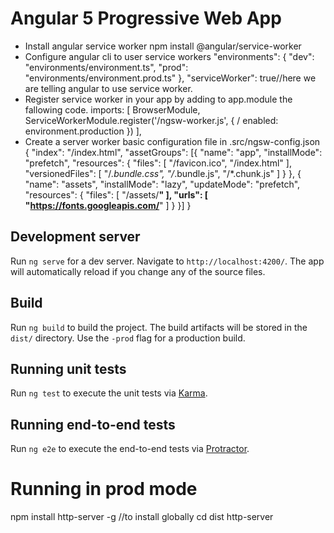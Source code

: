 # Angular 5 Progressive Web App
*  Install angular service worker npm install 
    @angular/service-worker
* Configure angular cli to user service workers
   "environments": {
        "dev": "environments/environment.ts",
        "prod": "environments/environment.prod.ts"
      },
      "serviceWorker": true//here we are telling angular to use service worker.
* Register service worker in your app by adding to app.module the fallowing code.
     imports: [
    BrowserModule,
    ServiceWorkerModule.register('/ngsw-worker.js', { / 
      enabled: environment.production
    })
  ],
* Create a server worker basic configuration file in .src/ngsw-config.json
    {
    "index": "/index.html",
    "assetGroups": [{
        "name": "app",
        "installMode": "prefetch",
        "resources": {
        "files": [
            "/favicon.ico",
            "/index.html"
        ],
        "versionedFiles": [
            "/*.bundle.css",
            "/*.bundle.js",
            "/*.chunk.js"
        ]
        }
    }, {
        "name": "assets",
        "installMode": "lazy",
        "updateMode": "prefetch",
        "resources": {
        "files": [
            "/assets/**"
        ], 
        "urls": [
        "https://fonts.googleapis.com/**"
        ]
        }
    }]
    }
 

## Development server

Run `ng serve` for a dev server. Navigate to `http://localhost:4200/`. The app will automatically reload if you change any of the source files. 

## Build

Run `ng build` to build the project. The build artifacts will be stored in the `dist/` directory. Use the `-prod` flag for a production build.

## Running unit tests

Run `ng test` to execute the unit tests via [Karma](https://karma-runner.github.io).

## Running end-to-end tests

Run `ng e2e` to execute the end-to-end tests via [Protractor](http://www.protractortest.org/).


# Running in prod mode 
npm install http-server -g //to install globally
cd dist 
http-server

 

